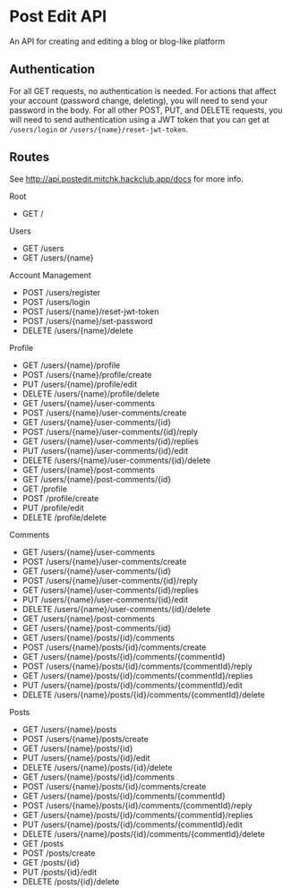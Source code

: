 # Post Edit API
An API for creating and editing a blog or blog-like platform

## Authentication
For all GET requests, no authentication is needed.
For actions that affect your account (password change, deleting), you will need to send your password in the body.
For all other POST, PUT, and DELETE requests, you will need to send authentication using a JWT token that you can get at `/users/login` or `/users/{name}/reset-jwt-token`.

## Routes
See http://api.postedit.mitchk.hackclub.app/docs for more info.

Root
- GET	/

Users
- GET	/users
- GET	/users/{name}

Account Management
- POST	/users/register
- POST	/users/login
- POST	/users/{name}/reset-jwt-token
- POST	/users/{name}/set-password
- DELETE	/users/{name}/delete

Profile
- GET	/users/{name}/profile
- POST	/users/{name}/profile/create
- PUT	/users/{name}/profile/edit
- DELETE	/users/{name}/profile/delete
- GET	/users/{name}/user-comments
- POST	/users/{name}/user-comments/create
- GET	/users/{name}/user-comments/{id}
- POST	/users/{name}/user-comments/{id}/reply
- GET	/users/{name}/user-comments/{id}/replies
- PUT	/users/{name}/user-comments/{id}/edit
- DELETE	/users/{name}/user-comments/{id}/delete
- GET	/users/{name}/post-comments
- GET	/users/{name}/post-comments/{id}
- GET	/profile
- POST	/profile/create
- PUT	/profile/edit
- DELETE	/profile/delete

Comments
- GET	/users/{name}/user-comments
- POST	/users/{name}/user-comments/create
- GET	/users/{name}/user-comments/{id}
- POST	/users/{name}/user-comments/{id}/reply
- GET	/users/{name}/user-comments/{id}/replies
- PUT	/users/{name}/user-comments/{id}/edit
- DELETE	/users/{name}/user-comments/{id}/delete
- GET	/users/{name}/post-comments
- GET	/users/{name}/post-comments/{id}
- GET	/users/{name}/posts/{id}/comments
- POST	/users/{name}/posts/{id}/comments/create
- GET	/users/{name}/posts/{id}/comments/{commentId}
- POST	/users/{name}/posts/{id}/comments/{commentId}/reply
- GET	/users/{name}/posts/{id}/comments/{commentId}/replies
- PUT	/users/{name}/posts/{id}/comments/{commentId}/edit
- DELETE	/users/{name}/posts/{id}/comments/{commentId}/delete

Posts
- GET	/users/{name}/posts
- POST	/users/{name}/posts/create
- GET	/users/{name}/posts/{id}
- PUT	/users/{name}/posts/{id}/edit
- DELETE	/users/{name}/posts/{id}/delete
- GET	/users/{name}/posts/{id}/comments
- POST	/users/{name}/posts/{id}/comments/create
- GET	/users/{name}/posts/{id}/comments/{commentId}
- POST	/users/{name}/posts/{id}/comments/{commentId}/reply
- GET	/users/{name}/posts/{id}/comments/{commentId}/replies
- PUT	/users/{name}/posts/{id}/comments/{commentId}/edit
- DELETE	/users/{name}/posts/{id}/comments/{commentId}/delete
- GET	/posts
- POST	/posts/create
- GET	/posts/{id}
- PUT	/posts/{id}/edit
- DELETE	/posts/{id}/delete
